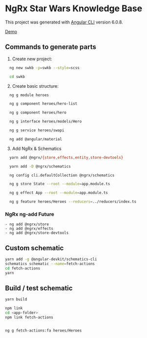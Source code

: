 # NgRx Star Wars Knowledge Base

This project was generated with [Angular CLI](https://github.com/angular/angular-cli) version 6.0.8.

[Demo](https://vitaliy-bobrov.github.io/ngrx-swkb/)

## Commands to generate parts

1. Create new project:
```bash
  ng new swkb -p=swkb --style=scss

  cd swkb
```

2. Create basic structure:
```bash
  ng g module heroes

  ng g component heroes/hero-list

  ng g component heroes/hero

  ng g interface heroes/models/Hero

  ng g service heroes/swapi

  ng add @angular/material
```

3. Add NgRx & Schematics
```bash
  yarn add @ngrx/{store,effects,entity,store-devtools}

  yarn add -D @ngrx/schematics

  ng config cli.defaultCollection @ngrx/schematics

  ng g store State --root --module=app.module.ts

  ng g effect App --root --module=app.module.ts

  ng g feature heroes/Heroes --reducers=../reducers/index.ts
```

### NgRx ng-add Future
    - ng add @ngrx/store
    - ng add @ngrx/effects
    - ng add @ngrx/store-devtools

## Custom schematic
```bash
yarn add -g @angular-devkit/schematics-cli
schematics schematic --name=fetch-actions
cd fetch-actions
yarn
```

## Build / test schematic
```bash
yarn build

npm link
cd <app-folder>
npm link fetch-actions


ng g fetch-actions:fa heroes/Heroes
```
